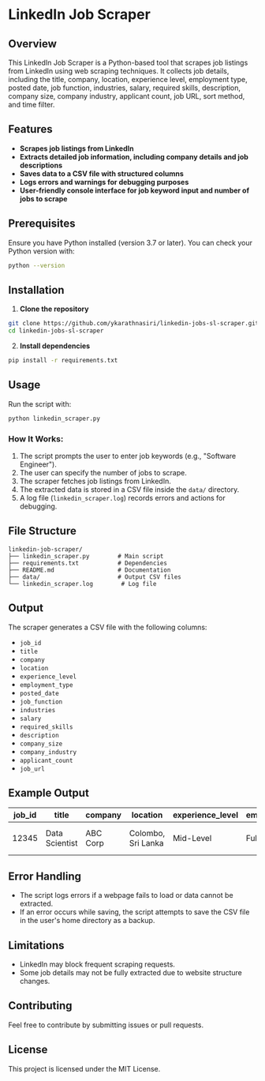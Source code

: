 # LinkedIn Job Scraper

## Overview
This LinkedIn Job Scraper is a Python-based tool that scrapes job listings from LinkedIn using web scraping techniques. It collects job details, including the title, company, location, experience level, employment type, posted date, job function, industries, salary, required skills, description, company size, company industry, applicant count, job URL, sort method, and time filter.

## Features
- **Scrapes job listings from LinkedIn**
- **Extracts detailed job information, including company details and job descriptions**
- **Saves data to a CSV file with structured columns**
- **Logs errors and warnings for debugging purposes**
- **User-friendly console interface for job keyword input and number of jobs to scrape**

## Prerequisites
Ensure you have Python installed (version 3.7 or later). You can check your Python version with:
```sh
python --version
```

## Installation
1. **Clone the repository**
```sh
git clone https://github.com/ykarathnasiri/linkedin-jobs-sl-scraper.git
cd linkedin-jobs-sl-scraper
```
2. **Install dependencies**
```sh
pip install -r requirements.txt
```

## Usage
Run the script with:
```sh
python linkedin_scraper.py
```

### How It Works:
1. The script prompts the user to enter job keywords (e.g., "Software Engineer").
2. The user can specify the number of jobs to scrape.
3. The scraper fetches job listings from LinkedIn.
4. The extracted data is stored in a CSV file inside the `data/` directory.
5. A log file (`linkedin_scraper.log`) records errors and actions for debugging.

## File Structure
```
linkedin-job-scraper/
├── linkedin_scraper.py        # Main script
├── requirements.txt           # Dependencies
├── README.md                  # Documentation
├── data/                      # Output CSV files
└── linkedin_scraper.log        # Log file
```

## Output
The scraper generates a CSV file with the following columns:
- `job_id`
- `title`
- `company`
- `location`
- `experience_level`
- `employment_type`
- `posted_date`
- `job_function`
- `industries`
- `salary`
- `required_skills`
- `description`
- `company_size`
- `company_industry`
- `applicant_count`
- `job_url`

## Example Output
| job_id | title | company | location | experience_level | employment_type | posted_date | job_function | industries | salary | required_skills | description | company_size | company_industry | applicant_count | job_url |
|--------|-------|---------|----------|------------------|-----------------|-------------|--------------|------------|--------|-----------------|-------------|--------------|------------------|-----------------|---------|
| 12345  | Data Scientist | ABC Corp | Colombo, Sri Lanka | Mid-Level | Full-Time | 2024-02-17 | Analytics | Tech | $5000/month | Python, SQL, ML | AI development role | 500-1000 | IT & Services | 45 | [Job URL] |

## Error Handling
- The script logs errors if a webpage fails to load or data cannot be extracted.
- If an error occurs while saving, the script attempts to save the CSV file in the user's home directory as a backup.

## Limitations
- LinkedIn may block frequent scraping requests.
- Some job details may not be fully extracted due to website structure changes.

## Contributing
Feel free to contribute by submitting issues or pull requests.

## License
This project is licensed under the MIT License.
